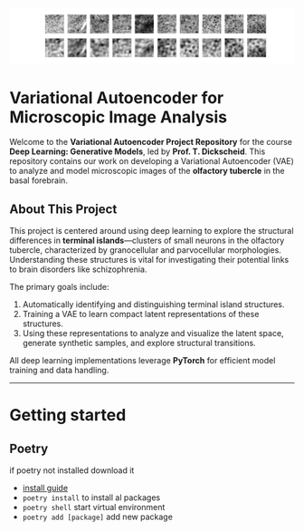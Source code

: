 ![image](./images/reconstructed_images.png)

# Variational Autoencoder for Microscopic Image Analysis

Welcome to the **Variational Autoencoder Project Repository** for the course **Deep Learning: Generative Models**, led by **Prof. T. Dickscheid**. This repository contains our work on developing a Variational Autoencoder (VAE) to analyze and model microscopic images of the **olfactory tubercle** in the basal forebrain.

## About This Project

This project is centered around using deep learning to explore the structural differences in **terminal islands**—clusters of small neurons in the olfactory tubercle, characterized by granocellular and parvocellular morphologies. Understanding these structures is vital for investigating their potential links to brain disorders like schizophrenia.

The primary goals include:

1. Automatically identifying and distinguishing terminal island structures.
2. Training a VAE to learn compact latent representations of these structures.
3. Using these representations to analyze and visualize the latent space, generate synthetic samples, and explore structural transitions.

All deep learning implementations leverage **PyTorch** for efficient model training and data handling.

---

# Getting started

## Poetry

if poetry not installed download it

- [install guide](https://python-poetry.org/docs/#installation)
- `poetry install` to install al packages
- `poetry shell` start virtual environment
- `poetry add [package]` add new package
